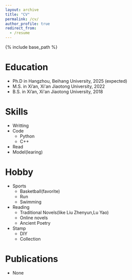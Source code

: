 ```yaml
---
layout: archive
title: "CV"
permalink: /cv/
author_profile: true
redirect_from:
  - /resume
---
```


{% include base_path %}

Education
======
* Ph.D in Hangzhou, Beihang University, 2025 (expected)
* M.S. in Xi’an, Xi'an Jiaotong University, 2022
* B.S. in Xi’an, Xi'an Jiaotong University, 2018

Skills
======
* Writting
* Code
  * Python
  * C++
* Read
* Model(learing)
  
Hobby
======
* Sports
  * Basketball(favorite)
  * Run
  * Swimming
* Reading
  * Traditional Novels(like Liu Zhenyun,Lu Yao)
  * Online novels
  * Ancient Poetry
* Stamp
  * DIY
  * Collection 


Publications
======
* None

<!--
Work experience
======
* Spring 2024: Academic Pages Collaborator
  * GitHub University
  * Duties includes: Updates and improvements to template
  * Supervisor: The Users

* Fall 2015: Research Assistant
  * GitHub University
  * Duties included: Merging pull requests
  * Supervisor: Professor Hub

* Summer 2015: Research Assistant
  * GitHub University
  * Duties included: Tagging issues
  * Supervisor: Professor Git

Skills
======
* Skill 1
* Skill 2
  * Sub-skill 2.1
  * Sub-skill 2.2
  * Sub-skill 2.3
* Skill 3

Publications
======
  <ul>{% for post in site.publications reversed %}
    {% include archive-single-cv.html %}
  {% endfor %}</ul>
  
Talks
======
  <ul>{% for post in site.talks reversed %}
    {% include archive-single-talk-cv.html  %}
  {% endfor %}</ul>
  
Teaching
======
  <ul>{% for post in site.teaching reversed %}
    {% include archive-single-cv.html %}
  {% endfor %}</ul>
  
Service and leadership
======
* Currently signed in to 43 different slack teams
-->

